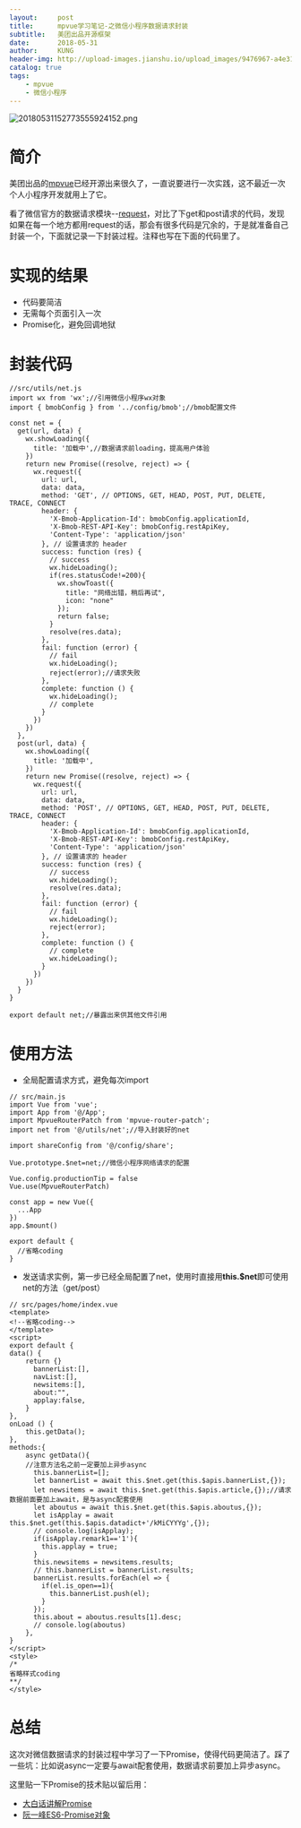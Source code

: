 ```yaml
---
layout:     post
title:      mpvue学习笔记-之微信小程序数据请求封装
subtitle:   美团出品开源框架
date:       2018-05-31
author:     KUNG
header-img: http://upload-images.jianshu.io/upload_images/9476967-a4e3146dd8a57338.png
catalog: true
tags:
    - mpvue
    - 微信小程序
---
```


![20180531152773555924152.png](http://upload-images.jianshu.io/upload_images/9476967-a4e3146dd8a57338.png?imageMogr2/auto-orient/strip%7CimageView2/2/w/1240)

# 简介

美团出品的[mpvue](https://github.com/Meituan-Dianping/mpvue)已经开源出来很久了，一直说要进行一次实践，这不最近一次个人小程序开发就用上了它。

看了微信官方的数据请求模块--[request](https://developers.weixin.qq.com/miniprogram/dev/api/network-request.html#wxrequestobject)，对比了下get和post请求的代码，发现如果在每一个地方都用request的话，那会有很多代码是冗余的，于是就准备自己封装一个，下面就记录一下封装过程。注释也写在下面的代码里了。

# 实现的结果

- 代码要简洁
- 无需每个页面引入一次
- Promise化，避免回调地狱


# 封装代码

```
//src/utils/net.js
import wx from 'wx';//引用微信小程序wx对象
import { bmobConfig } from '../config/bmob';//bmob配置文件

const net = {
  get(url, data) {
    wx.showLoading({
      title: '加载中',//数据请求前loading，提高用户体验
    })
    return new Promise((resolve, reject) => {
      wx.request({
        url: url,
        data: data,
        method: 'GET', // OPTIONS, GET, HEAD, POST, PUT, DELETE, TRACE, CONNECT
        header: {
          'X-Bmob-Application-Id': bmobConfig.applicationId,
          'X-Bmob-REST-API-Key': bmobConfig.restApiKey,
          'Content-Type': 'application/json'
        }, // 设置请求的 header
        success: function (res) {
          // success
          wx.hideLoading();
          if(res.statusCode!=200){
            wx.showToast({
              title: "网络出错，稍后再试",
              icon: "none"
            });
            return false;
          }
          resolve(res.data);
        },
        fail: function (error) {
          // fail
          wx.hideLoading();
          reject(error);//请求失败
        },
        complete: function () {
          wx.hideLoading();
          // complete
        }
      })
    })
  },
  post(url, data) {
    wx.showLoading({
      title: '加载中',
    })
    return new Promise((resolve, reject) => {
      wx.request({
        url: url,
        data: data,
        method: 'POST', // OPTIONS, GET, HEAD, POST, PUT, DELETE, TRACE, CONNECT
        header: {
          'X-Bmob-Application-Id': bmobConfig.applicationId,
          'X-Bmob-REST-API-Key': bmobConfig.restApiKey,
          'Content-Type': 'application/json'
        }, // 设置请求的 header
        success: function (res) {
          // success
          wx.hideLoading();
          resolve(res.data);
        },
        fail: function (error) {
          // fail
          wx.hideLoading();
          reject(error);
        },
        complete: function () {
          // complete
          wx.hideLoading();
        }
      })
    })
  }
}

export default net;//暴露出来供其他文件引用

```

# 使用方法

- 全局配置请求方式，避免每次import
```
// src/main.js
import Vue from 'vue';
import App from '@/App';
import MpvueRouterPatch from 'mpvue-router-patch';
import net from '@/utils/net';//导入封装好的net

import shareConfig from '@/config/share';

Vue.prototype.$net=net;//微信小程序网络请求的配置

Vue.config.productionTip = false
Vue.use(MpvueRouterPatch)

const app = new Vue({
  ...App
})
app.$mount()

export default {
  //省略coding
}

```

- 发送请求实例，第一步已经全局配置了net，使用时直接用**this.$net**即可使用net的方法（get/post）
```
// src/pages/home/index.vue
<template>
<!--省略coding-->
</template>
<script>
export default {
data() {
    return {}
      bannerList:[],
      navList:[],
      newsitems:[],
      about:"",
      applay:false, 
    }
},
onLoad () {
    this.getData();
},
methods:{
    async getData(){
    //注意方法名之前一定要加上异步async
      this.bannerList=[];
      let bannerList = await this.$net.get(this.$apis.bannerList,{});
      let newsitems = await this.$net.get(this.$apis.article,{});//请求数据前面要加上await，是与async配套使用
      let aboutus = await this.$net.get(this.$apis.aboutus,{});
      let isApplay = await this.$net.get(this.$apis.datadict+'/kMiCYYYg',{});
      // console.log(isApplay);
      if(isApplay.remark1=='1'){
        this.applay = true;
      }
      this.newsitems = newsitems.results;
      // this.bannerList = bannerList.results;
      bannerList.results.forEach(el => {
        if(el.is_open==1){
          this.bannerList.push(el);
        }
      });
      this.about = aboutus.results[1].desc;
      // console.log(aboutus)
    },
}
</script>
<style>
/*
省略样式coding
**/
</style>
```

# 总结

这次对微信数据请求的封装过程中学习了一下Promise，使得代码更简洁了。踩了一些坑：比如说async一定要与await配套使用，数据请求前要加上异步async。

这里贴一下Promise的技术贴以留后用：

- [大白话讲解Promise](https://www.cnblogs.com/lvdabao/p/es6-promise-1.html)
- [阮一峰ES6-Promise对象](http://es6.ruanyifeng.com/?search=promise&x=0&y=0#docs/promise)
